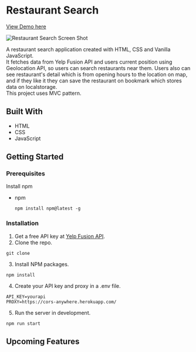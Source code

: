 # Restaurant Search

[View Demo here](https://restaurant-search-myapp.netlify.app)


![Restaurant Search Screen Shot](https://user-images.githubusercontent.com/61277579/134712783-7522165b-ce90-47a0-84be-e089069ee27f.jpeg)


A restaurant search application created with HTML, CSS and Vanilla JavaScript.  
It fetches data from Yelp Fusion API and users current position using Geolocation API, so users can search restaurants near them. Users also can see restaurant's detail which is from opening hours to the location on map, and if they like it they can save the restaurant on bookmark which stores data on localstorage.  
This project uses MVC pattern.


## Built With

- HTML
- CSS
- JavaScript


## Getting Started

### Prerequisites

Install npm 

- npm
  ```
  npm install npm@latest -g
  ```

### Installation
1. Get a free API key at [Yelp Fusion API](https://www.yelp.com/developers/documentation/v3/get_started).
2. Clone the repo.
  ```
  git clone 
  ```
3. Install NPM packages.
  ```
  npm install
  ```
4. Create your API key and proxy in a .env file.
  ```
  API_KEY=yourapi
  PROXY=https://cors-anywhere.herokuapp.com/
  ```
5. Run the server in development.
  ```
  npm run start
  ```
  

## Upcoming Features
